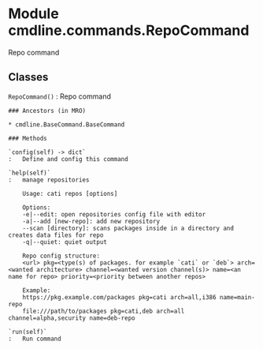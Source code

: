 Module cmdline.commands.RepoCommand
===================================
Repo command

Classes
-------

`RepoCommand()`
:   Repo command

    ### Ancestors (in MRO)

    * cmdline.BaseCommand.BaseCommand

    ### Methods

    `config(self) ‑> dict`
    :   Define and config this command

    `help(self)`
    :   manage repositories
        
        Usage: cati repos [options]
        
        Options:
        -e|--edit: open repositories config file with editor
        -a|--add [new-repo]: add new repository
        --scan [directory]: scans packages inside in a directory and creates data files for repo
        -q|--quiet: quiet output
        
        Repo config structure:
        <url> pkg=<type(s) of packages. for example `cati` or `deb`> arch=<wanted architecture> channel=<wanted version channel(s)> name=<an name for repo> priority=<priority between another repos>
        
        Example:
        https://pkg.example.com/packages pkg=cati arch=all,i386 name=main-repo
        file:///path/to/packages pkg=cati,deb arch=all channel=alpha,security name=deb-repo

    `run(self)`
    :   Run command